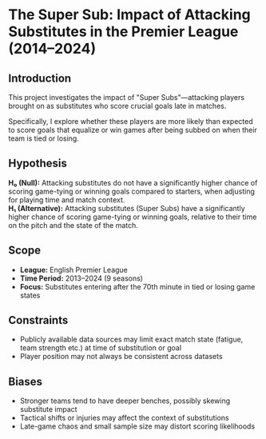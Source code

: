 # The Super Sub: Impact of Attacking Substitutes in the Premier League (2014–2024)

## Introduction
This project investigates the impact of "Super Subs"—attacking players brought on as substitutes who score crucial goals late in matches. 

Specifically, I explore whether these players are more likely than expected to score goals that equalize or win games after being subbed on when their team is tied or losing.

## Hypothesis
**H₀ (Null):** Attacking substitutes do not have a significantly higher chance of scoring game-tying or winning goals compared to starters, when adjusting for playing time and match context.  
**H₁ (Alternative):** Attacking substitutes (Super Subs) have a significantly higher chance of scoring game-tying or winning goals, relative to their time on the pitch and the state of the match.

## Scope
- **League:** English Premier League  
- **Time Period:** 2013–2024 (9 seasons)  
- **Focus:** Substitutes entering after the 70th minute in tied or losing game states

## Constraints
- Publicly available data sources may limit exact match state (fatigue, team strength etc.) at time of substitution or goal
- Player position may not always be consistent across datasets

## Biases
- Stronger teams tend to have deeper benches, possibly skewing substitute impact
- Tactical shifts or injuries may affect the context of substitutions
- Late-game chaos and small sample size may distort scoring likelihoods